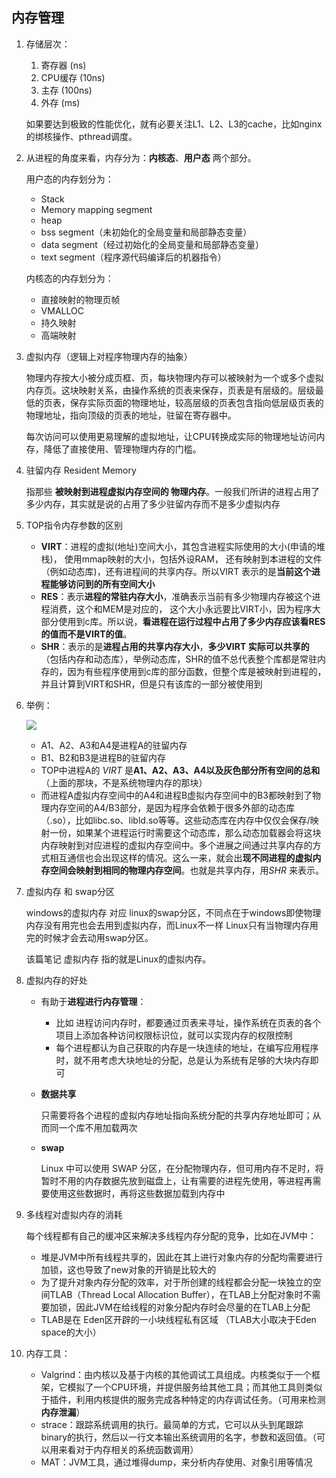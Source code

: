 ## 内存管理

1. 存储层次：

   1. 寄存器 (ns)
   2. CPU缓存 (10ns)
   3. 主存 (100ns)
   4. 外存 (ms)

   如果要达到极致的性能优化，就有必要关注L1、L2、L3的cache，比如nginx的绑核操作、pthread调度。

2. 从进程的角度来看，内存分为：**内核态**、**用户态** 两个部分。

   用户态的内存划分为：

   - Stack
   - Memory mapping segment
   - heap
   - bss segment（未初始化的全局变量和局部静态变量）
   - data segment（经过初始化的全局变量和局部静态变量）
   - text segment（程序源代码编译后的机器指令）

   内核态的内存划分为：

   - 直接映射的物理页帧
   - VMALLOC
   - 持久映射
   - 高端映射

3. 虚拟内存（逻辑上对程序物理内存的抽象）

   物理内存按大小被分成页框、页，每块物理内存可以被映射为一个或多个虚拟内存页。这块映射关系，由操作系统的页表来保存，页表是有层级的。层级最低的页表，保存实际页面的物理地址，较高层级的页表包含指向低层级页表的物理地址，指向顶级的页表的地址，驻留在寄存器中。

   每次访问可以使用更易理解的虚拟地址，让CPU转换成实际的物理地址访问内存，降低了直接使用、管理物理内存的门槛。

4. 驻留内存 Resident Memory

   指那些 **被映射到进程虚拟内存空间的 物理内存**。一般我们所讲的进程占用了多少内存，其实就是说的占用了多少驻留内存而不是多少虚拟内存

5. TOP指令内存参数的区别

   - **VIRT**：进程的虚拟(地址)空间大小，其包含进程实际使用的大小(申请的堆栈)， 使用mmap映射的大小，包括外设RAM， 还有映射到本进程的文件（例如动态库)，还有进程间的共享内存。所以VIRT 表示的是**当前这个进程能够访问到的所有空间大小**
   - **RES**：表示**进程的常驻内存大小**，准确表示当前有多少物理内存被这个进程消费，这个和MEM是对应的， 这个大小永远要比VIRT小，因为程序大部分使用到c库。所以说，**看进程在运行过程中占用了多少内存应该看RES的值而不是VIRT的值**。
   - **SHR**：表示的是**进程占用的共享内存大小**，**多少VIRT 实际可以共享的**（包括内存和动态库），举例动态库，SHR的值不总代表整个库都是常驻内存的，因为有些程序使用到c库的部分函数，但整个库是被映射到进程的，并且计算到VIRT和SHR，但是只有该库的一部分被使用到

6. 举例：

   ![](https://cchw-1257198376.cos.ap-chengdu.myqcloud.com/test/clipboard_20200918105254.png)

   - A1、A2、A3和A4是进程A的驻留内存
   - B1、B2和B3是进程B的驻留内存
   - TOP中进程A的 *VIRT* 是**A1、A2、A3、A4以及灰色部分所有空间的总和**（上面的那块，不是系统物理内存的那块）
   - 而进程A虚拟内存空间中的A4和进程B虚拟内存空间中的B3都映射到了物理内存空间的A4/B3部分，是因为程序会依赖于很多外部的动态库（.so），比如libc.so、libld.so等等。这些动态库在内存中仅仅会保存/映射一份，如果某个进程运行时需要这个动态库，那么动态加载器会将这块内存映射到对应进程的虚拟内存空间中。多个进展之间通过共享内存的方式相互通信也会出现这样的情况。这么一来，就会出**现不同进程的虚拟内存空间会映射到相同的物理内存空间**。也就是共享内存，用*SHR* 来表示。

7. 虚拟内存 和 swap分区

   windows的虚拟内存 对应 linux的swap分区，不同点在于windows即使物理内存没有用完也会去用到虚拟内存，而Linux不一样 Linux只有当物理内存用完的时候才会去动用swap分区。

   该篇笔记 虚拟内存 指的就是Linux的虚拟内存。

8. 虚拟内存的好处

   - 有助于**进程进行内存管理**：

     - 比如 进程访问内存时，都要通过页表来寻址，操作系统在页表的各个项目上添加各种访问权限标识位，就可以实现内存的权限控制
     - 每个进程都认为自己获取的内存是一块连续的地址，在编写应用程序时，就不用考虑大块地址的分配，总是认为系统有足够的大块内存即可

   - **数据共享**

     只需要将各个进程的虚拟内存地址指向系统分配的共享内存地址即可；从而同一个库不用加载两次

   - **swap**

     Linux 中可以使用 SWAP 分区，在分配物理内存，但可用内存不足时，将暂时不用的内存数据先放到磁盘上，让有需要的进程先使用，等进程再需要使用这些数据时，再将这些数据加载到内存中

9. 多线程对虚拟内存的消耗

   每个线程都有自己的缓冲区来解决多线程内存分配的竞争，比如在JVM中：

   - 堆是JVM中所有线程共享的，因此在其上进行对象内存的分配均需要进行加锁，这也导致了new对象的开销是比较大的
   - 为了提升对象内存分配的效率，对于所创建的线程都会分配一块独立的空间TLAB（Thread Local Allocation Buffer），在TLAB上分配对象时不需要加锁，因此JVM在给线程的对象分配内存时会尽量的在TLAB上分配
   - TLAB是在 Eden区开辟的一小块线程私有区域 （TLAB大小取决于Eden space的大小）

10. 内存工具：
    - Valgrind：由内核以及基于内核的其他调试工具组成。内核类似于一个框架，它模拟了一个CPU环境，并提供服务给其他工具；而其他工具则类似于插件，利用内核提供的服务完成各种特定的内存调试任务。（可用来检测**内存泄漏**）
    - strace：跟踪系统调用的执行。最简单的方式，它可以从头到尾跟踪binary的执行，然后以一行文本输出系统调用的名字，参数和返回值。（可以用来看对于内存相关的系统函数调用）
    - MAT：JVM工具，通过堆得dump，来分析内存使用、对象引用等情况